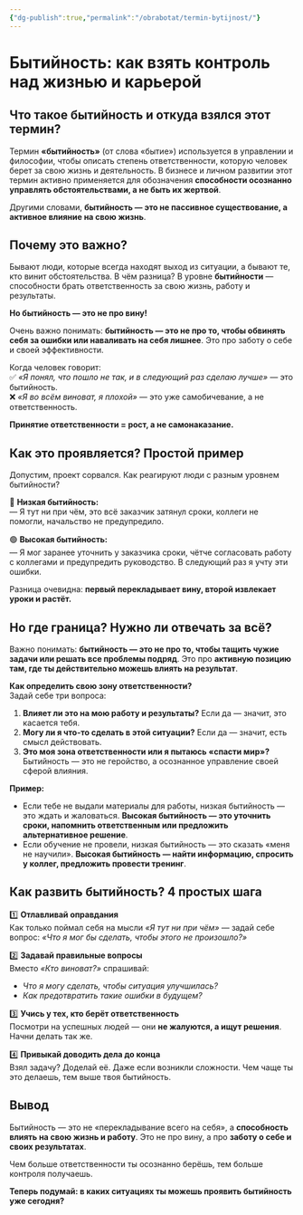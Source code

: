 ```yaml
---
{"dg-publish":true,"permalink":"/obrabotat/termin-bytijnost/"}
---
```



# **Бытийность: как взять контроль над жизнью и карьерой**  

## **Что такое бытийность и откуда взялся этот термин?**  

Термин **«бытийность»** (от слова «бытие») используется в управлении и философии, чтобы описать степень ответственности, которую человек берет за свою жизнь и деятельность. В бизнесе и личном развитии этот термин активно применяется для обозначения **способности осознанно управлять обстоятельствами, а не быть их жертвой**.  

Другими словами, **бытийность — это не пассивное существование, а активное влияние на свою жизнь**.  

## **Почему это важно?**  

Бывают люди, которые всегда находят выход из ситуации, а бывают те, кто винит обстоятельства. В чём разница? В уровне **бытийности** — способности брать ответственность за свою жизнь, работу и результаты.  

**Но бытийность — это не про вину!**  

Очень важно понимать: **бытийность — это не про то, чтобы обвинять себя за ошибки или наваливать на себя лишнее**. Это про заботу о себе и своей эффективности.  

Когда человек говорит:  
✅ *«Я понял, что пошло не так, и в следующий раз сделаю лучше»* — это бытийность.  
❌ *«Я во всём виноват, я плохой»* — это уже самобичевание, а не ответственность.  

**Принятие ответственности = рост, а не самонаказание.**  

## **Как это проявляется? Простой пример**  

Допустим, проект сорвался. Как реагируют люди с разным уровнем бытийности?  

🔴 **Низкая бытийность:**  
— Я тут ни при чём, это всё заказчик затянул сроки, коллеги не помогли, начальство не предупредило.  

🟢 **Высокая бытийность:**  
— Я мог заранее уточнить у заказчика сроки, чётче согласовать работу с коллегами и предупредить руководство. В следующий раз я учту эти ошибки.  

Разница очевидна: **первый перекладывает вину, второй извлекает уроки и растёт.**  

## **Но где граница? Нужно ли отвечать за всё?**  

Важно понимать: **бытийность — это не про то, чтобы тащить чужие задачи или решать все проблемы подряд**. Это про **активную позицию там, где ты действительно можешь влиять на результат**.  

**Как определить свою зону ответственности?**  
Задай себе три вопроса:  
1. **Влияет ли это на мою работу и результаты?** Если да — значит, это касается тебя.  
2. **Могу ли я что-то сделать в этой ситуации?** Если да — значит, есть смысл действовать.  
3. **Это моя зона ответственности или я пытаюсь «спасти мир»?** Бытийность — это не геройство, а осознанное управление своей сферой влияния.  

**Пример:**  
- Если тебе не выдали материалы для работы, низкая бытийность — это ждать и жаловаться. **Высокая бытийность — это уточнить сроки, напомнить ответственным или предложить альтернативное решение**.  
- Если обучение не провели, низкая бытийность — это сказать «меня не научили». **Высокая бытийность — найти информацию, спросить у коллег, предложить провести тренинг**.  

## **Как развить бытийность? 4 простых шага**  

1️⃣ **Отлавливай оправдания**  
Как только поймал себя на мысли *«Я тут ни при чём»* — задай себе вопрос: *«Что я мог бы сделать, чтобы этого не произошло?»*  

2️⃣ **Задавай правильные вопросы**  
Вместо *«Кто виноват?»* спрашивай:  
- *Что я могу сделать, чтобы ситуация улучшилась?*  
- *Как предотвратить такие ошибки в будущем?*  

3️⃣ **Учись у тех, кто берёт ответственность**  
Посмотри на успешных людей — они **не жалуются, а ищут решения**. Начни делать так же.  

4️⃣ **Привыкай доводить дела до конца**  
Взял задачу? Доделай её. Даже если возникли сложности. Чем чаще ты это делаешь, тем выше твоя бытийность.  

## **Вывод**  

Бытийность — это не «перекладывание всего на себя», а **способность влиять на свою жизнь и работу**. Это не про вину, а про **заботу о себе и своих результатах**.  

Чем больше ответственности ты осознанно берёшь, тем больше контроля получаешь.  

**Теперь подумай: в каких ситуациях ты можешь проявить бытийность уже сегодня?**  
